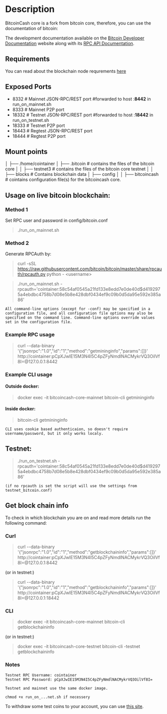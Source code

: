 # Description
BitcoinCash core is a fork from bitcoin core, therefore, you can use the documentation of bitcoin:

The development documentation available on the [Bitcoin Developer Documentation](https://bitcoin.org/en/developer-documentation) website along with its [RPC API Documentation](https://bitcoincore.org/en/doc/).

## Requirements
You can read about the blockchain node requrements [here](https://bitcoin.org/en/bitcoin-core/features/requirements)

## Exposed Ports
- 8332  #   Mainnet JSON-RPC/REST port  #forwarded to host :**8442** in run_on_mainnet.sh
- 8333  #   Mainnet P2P port
- 18332 #   Testnet JSON-RPC/REST port  #forwarded to host :**18442** in run_on_testnet.sh
- 18333 #   Testnet P2P port
- 18443 #   Regtest JSON-RPC/REST port
- 18444 #   Regtest P2P port

## Mount points
│
├── /home/cointainer
│   ├── .bitcoin # contains the files of the bitcoin core
│   │   ├── testnet3 # contains the files of the bitcoin core testnet
│   │   ├── blocks # Contains blockchain data
│   ├── config
│   │   ├── bitcoincash # cointains configuration file(s) for the bitcoincash core.

## Usage on live bitcoin blockchain:

### Method 1
Set RPC user and password in config/bitcoin.conf 

>./run_on_mainnet.sh

### Method 2

Generate RPCAuth by:
>curl -sSL https://raw.githubusercontent.com/bitcoin/bitcoin/master/share/rpcauth/rpcauth.py python - \<username>

>./run_on_mainnet.sh -rpcauth='cointainer:58c54af0545a21fd133e8edd7e0de40d$d4192975a4ebdbc4758b7d08e5b8e428dbf0434ef9c09b0d5da95e592e385a86'

    All command-line options (except for -conf) may be specified in a configuration file, and all configuration file options may also be specified on the command line. Command-line options override values set in the configuration file.

### Example RPC usage
>curl --data-binary '{"jsonrpc":"1.0","id":"1","method":"getmininginfo","params":[]}' http://cointainer:pCpXJwIE15M3N4I5C4pZFyNmdlNACMykrVQ3OilVf8I=@127.0.0.1:8442

### Example CLI usage
#### Outside docker:

>docker exec -it bitcoincash-core-mainnet bitcoin-cli getmininginfo

#### Inside docker:

>bitcoin-cli getmininginfo

    CLI uses cookie based authenticaion, so doesn't require username/password, but it only works localy.

## Testnet:

>./run_on_testnet.sh -rpcauth='cointainer:58c54af0545a21fd133e8edd7e0de40d$d4192975a4ebdbc4758b7d08e5b8e428dbf0434ef9c09b0d5da95e592e385a86'
    
    (if no rpcauth is set the script will use the settings from testnet_bitcoin.conf)

## Get block chain info
To check in which blockchain you are on and read more details run the following command:

### Curl
>curl --data-binary '{"jsonrpc":"1.0","id":"1","method":"getblockchaininfo","params":[]}' http://cointainer:pCpXJwIE15M3N4I5C4pZFyNmdlNACMykrVQ3OilVf8I=@127.0.0.1:8442

(or in testnet:)

>curl --data-binary '{"jsonrpc":"1.0","id":"1","method":"getblockchaininfo","params":[]}' http://cointainer:pCpXJwIE15M3N4I5C4pZFyNmdlNACMykrVQ3OilVf8I=@127.0.0.1:18442

### CLI
>docker exec -it bitcoincash-core-mainnet bitcoin-cli getblockchaininfo

(or in testnet:)

>docker exec -it bitcoincash-core-testnet bitcoin-cli -testnet getblockchaininfo

### Notes
    Testnet RPC Username: cointainer
    Testnet RPC Password: pCpXJwIE15M3N4I5C4pZFyNmdlNACMykrVQ3OilVf8I=

    Testnet and mainnet use the same docker image.

    chmod +x run_on_...net.sh if necessery

To withdraw some test coins to your account, you can use [this site](https://developer.bitcoin.com/faucets/bch/).
